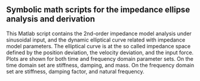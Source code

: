 ## Symbolic math scripts for the impedance ellipse analysis and derivation

This Matlab script contains the 2nd-order impedance model analysis under sinusoidal input, and the dynamic elliptical 
curve related with impedance model parameters. The elliptical curve is at the so called impedance space defined by the
position deviation, the velocity deviation, and the input force. Plots are shown for both time and frequency domain 
parameter sets. On the time domain set are stiffness, damping, and mass. On the frequency domain set are stiffness,
damping factor, and natural frequency.
